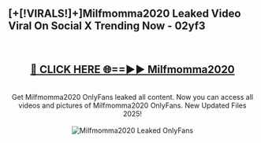<h2>[+[!VIRALS!]+]Milfmomma2020 Leaked Video Viral On Social X Trending Now - 02yf3</h2>
<br>
<div align="center">
<h2><a href="https://libra.edu.pl?Milfmomma2020" rel="nofollow">🔴 CLICK HERE 🌐==►► Milfmomma2020</a></h2>
<br>
Get Milfmomma2020 OnlyFans leaked all content. Now you can access all videos and pictures of Milfmomma2020 OnlyFans. New Updated Files 2025!
<br>
<br>
<a href="https://libra.edu.pl?Milfmomma2020" rel="nofollow" data-target="animated-image.originalLink"><img src="https://i.ibb.co.com/WyWwxjT/player-gif2.gif" alt="Milfmomma2020 Leaked OnlyFans" style="max-width: 100%; display: inline-block;" data-target="animated-image.originalImage"></a>
</div>
<br>